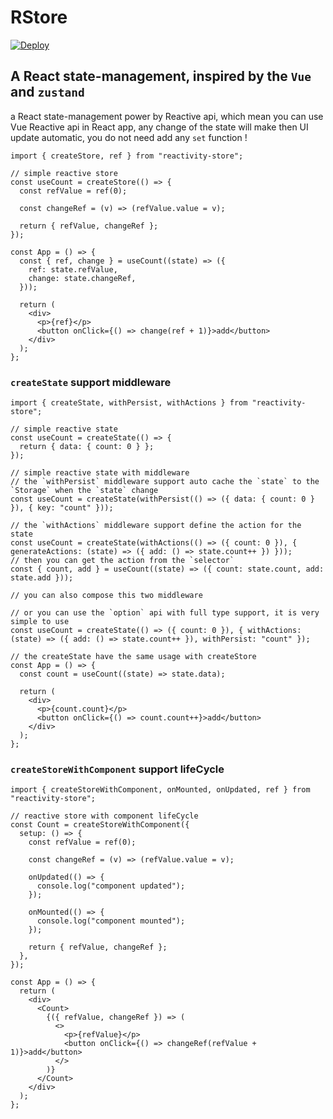 # RStore

[![Deploy](https://github.com/MrWangJustToDo/r-store/actions/workflows/deploy.yml/badge.svg)](https://github.com/MrWangJustToDo/r-store/actions/workflows/deploy.yml)

## A React state-management, inspired by the `Vue` and `zustand`

a React state-management power by Reactive api, which mean you can use Vue Reactive api in React app, any change of the state will make then UI update automatic, you do not need add any `set` function !

```tsx
import { createStore, ref } from "reactivity-store";

// simple reactive store
const useCount = createStore(() => {
  const refValue = ref(0);

  const changeRef = (v) => (refValue.value = v);

  return { refValue, changeRef };
});

const App = () => {
  const { ref, change } = useCount((state) => ({
    ref: state.refValue,
    change: state.changeRef,
  }));

  return (
    <div>
      <p>{ref}</p>
      <button onClick={() => change(ref + 1)}>add</button>
    </div>
  );
};
```

### `createState` support middleware

```tsx
import { createState, withPersist, withActions } from "reactivity-store";

// simple reactive state
const useCount = createState(() => {
  return { data: { count: 0 } };
});

// simple reactive state with middleware
// the `withPersist` middleware support auto cache the `state` to the `Storage` when the `state` change
const useCount = createState(withPersist(() => ({ data: { count: 0 } }), { key: "count" }));

// the `withActions` middleware support define the action for the state
const useCount = createState(withActions(() => ({ count: 0 }), { generateActions: (state) => ({ add: () => state.count++ }) }));
// then you can get the action from the `selector`
const { count, add } = useCount((state) => ({ count: state.count, add: state.add }));

// you can also compose this two middleware

// or you can use the `option` api with full type support, it is very simple to use
const useCount = createState(() => ({ count: 0 }), { withActions: (state) => ({ add: () => state.count++ }), withPersist: "count" });

// the createState have the same usage with createStore
const App = () => {
  const count = useCount((state) => state.data);

  return (
    <div>
      <p>{count.count}</p>
      <button onClick={() => count.count++}>add</button>
    </div>
  );
};
```

### `createStoreWithComponent` support lifeCycle

```tsx
import { createStoreWithComponent, onMounted, onUpdated, ref } from "reactivity-store";

// reactive store with component lifeCycle
const Count = createStoreWithComponent({
  setup: () => {
    const refValue = ref(0);

    const changeRef = (v) => (refValue.value = v);

    onUpdated(() => {
      console.log("component updated");
    });

    onMounted(() => {
      console.log("component mounted");
    });

    return { refValue, changeRef };
  },
});

const App = () => {
  return (
    <div>
      <Count>
        {({ refValue, changeRef }) => (
          <>
            <p>{refValue}</p>
            <button onClick={() => changeRef(refValue + 1)}>add</button>
          </>
        )}
      </Count>
    </div>
  );
};
```
